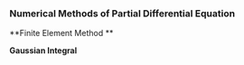 ### Numerical Methods of Partial Differential Equation



**Finite Element Method **

**Gaussian Integral** 